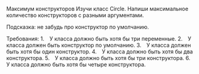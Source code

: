 Максимум конструкторов
Изучи класс Circle. Напиши максимальное количество конструкторов с разными аргументами.

Подсказка:
не забудь про конструктор по умолчанию.


Требования:
1. У класса должно быть хотя бы три переменные.
2. У класса должен быть конструктор по умолчанию.
3. У класса должен быть хотя бы один конструктор.
4. У класса должно быть хотя бы два конструктора.
5. У класса должно быть хотя бы три конструктора.
6. У класса должно быть хотя бы четыре конструктора.